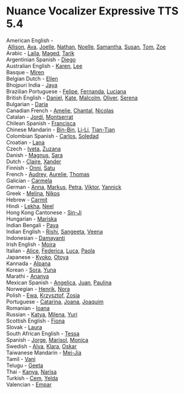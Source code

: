 <h1>Nuance Vocalizer Expressive TTS 5.4</h1>

<p>American English -&nbsp;<a href="https://drive.google.com/uc?id=1KaWbQ6GpTRhHHN22Ex4RREYcAhCyGGHA&amp;export=download" target="_blank">Allison</a>,&nbsp;<a href="https://drive.google.com/uc?id=1SJzSAbcjj18KTUG02SYichVrQ1ucZEnS&amp;export=download" target="_blank">Ava</a>,&nbsp;<a href="https://drive.google.com/uc?id=10O1Qu4Hw21IsHoJK-JZM4rHcqe4fybv3&amp;export=download" target="_blank">Joelle</a>,&nbsp;<a href="https://drive.google.com/uc?id=1nWkA_lLmn6QRa2DRPvetYgAq2bfUUCXd&amp;export=download" target="_blank">Nathan</a>,&nbsp;<a href="https://drive.google.com/uc?id=101wWKzkpdrmMzL8RcJ328XUf4ciYt-Jx&amp;export=download" target="_blank">Noelle</a>,&nbsp;<a href="https://drive.google.com/uc?id=1dkKX9CaiR2MaX02SUb29lr5wNkXwv0Mn&amp;export=download" target="_blank">Samantha</a>,&nbsp;<a href="https://drive.google.com/uc?id=1ykw3EdFNAB0clBysVZUKSlVtCb8ipPQr&amp;export=download" target="_blank">Susan</a>,&nbsp;<a href="https://drive.google.com/uc?id=1Sm3XOrOv-8yUfhCpv5zlSe-Oy9LKlguL&amp;export=download" target="_blank">Tom</a>,&nbsp;<a href="https://drive.google.com/uc?id=1ORp0a2bbQV12yaq1CZvXiEhO-FkM0e-t&amp;export=download" target="_blank">Zoe</a><br />Arabic -&nbsp;<a href="https://drive.google.com/uc?id=1ZapSJzTb0Q4w4VdtnHPOZkBUR-bVmYWk&amp;export=download" target="_blank">Laila</a>,&nbsp;<a href="https://drive.google.com/uc?id=1y2kweW0880nh1vdZU4zF027c-2SbzZe7&amp;export=download" target="_blank">Maged</a>,&nbsp;<a href="https://drive.google.com/uc?id=1iTub7_GLug48W4B43hQUnITGLtLhK_T2&amp;export=download" target="_blank">Tarik</a><br />Argentinian Spanish -&nbsp;<a href="https://drive.google.com/uc?id=1O_EUw4a3-VZDUwvu5okeB2lE-KgePVML&amp;export=download" target="_blank">Diego</a><br />Australian English -&nbsp;<a href="https://drive.google.com/uc?id=1UhqSOg_GRyKyF0iBy4Lr8ihLIssN0Hv2&amp;export=download" target="_blank">Karen</a>,&nbsp;<a href="https://drive.google.com/uc?id=1Crl6L3Flr86p1nCjl8QADgD3Ls16axQa&amp;export=download" target="_blank">Lee</a><br />Basque -&nbsp;<a href="https://drive.google.com/uc?id=15aJuCoX_sb-IV4AeC-RJKaRXGi-korzD&amp;export=download" target="_blank">Miren</a><br />Belgian Dutch -&nbsp;<a href="https://drive.google.com/uc?id=1pc5nSdhZlgUbvw3i-kPXzSnhLwIbXgeo&amp;export=download" target="_blank">Ellen</a><br />Bhojpuri India -&nbsp;<a href="https://drive.google.com/uc?id=1yydtotU_hHMIbLHRfKAb2LzJlruFparS&amp;export=download" target="_blank">Jaya</a><br />Brazilian Portuguese -&nbsp;<a href="https://drive.google.com/uc?id=1788voEKxiK22GFoAlqWZ2DJNSdWQIhPP&amp;export=download" target="_blank">Felipe</a>,&nbsp;<a href="https://drive.google.com/uc?id=1-4Bb51wWU-HPzqxjWKpxx-u6FJPYXNsk&amp;export=download" target="_blank">Fernanda</a>,&nbsp;<a href="https://drive.google.com/uc?id=1uAsPVuVTBapTNXaVHfgxxiu-rKPLQ63t&amp;export=download" target="_blank">Luciana</a><br />British English -&nbsp;<a href="https://drive.google.com/uc?id=1_k3U9IWJU1z-UzU8CowDb-eQIVaT6y_t&amp;export=download" target="_blank">Daniel</a>,&nbsp;<a href="https://drive.google.com/uc?id=1VNotrKf9M3tMx_BrrfZ2DsmpTzeWV56c&amp;export=download" target="_blank">Kate</a>,&nbsp;<a href="https://drive.google.com/uc?id=1XeLzUA-I2k5neoLVdjfUAgMsnB1iqJDq&amp;export=download" target="_blank">Malcolm</a>,&nbsp;<a href="https://drive.google.com/uc?id=1TXn1o17JRfwZEZvLIQT2IXsWDDdSNogP&amp;export=download" target="_blank">Oliver</a>,&nbsp;<a href="https://drive.google.com/uc?id=1VzNUBW1rUetAKSLCWJZvqmi_MbJN2kni&amp;export=download" target="_blank">Serena</a><br />Bulgarian -&nbsp;<a href="https://drive.google.com/uc?id=1tYZGMdxlvf1sPSa9NjonmwB7QYR7Q20H&amp;export=download" target="_blank">Daria</a><br />Canadian French -&nbsp;<a href="https://drive.google.com/uc?id=1h3lIB1aAisSgCvMoz_BBwvbLDmv6wVBA&amp;export=download" target="_blank">Amelie</a>,&nbsp;<a href="https://drive.google.com/uc?id=1Tgq--Qg5IoZ2ybbD9inYX9JwP2iLL96q&amp;export=download" target="_blank">Chantal</a>,&nbsp;<a href="https://drive.google.com/uc?id=12lgAYbyuhEqsAbyYkmBEiBvmj_uBhIv-&amp;export=download" target="_blank">Nicolas</a><br />Catalan -&nbsp;<a href="https://drive.google.com/uc?id=1Kr3JjmWnG2uDnPtC-yOApe9YJIVREG84&amp;export=download" target="_blank">Jordi</a>,&nbsp;<a href="https://drive.google.com/uc?id=1JF5EDiZgeyUyapG__u0IMdzpcDN9p4Oy&amp;export=download" target="_blank">Montserrat</a><br />Chilean Spanish -&nbsp;<a href="https://drive.google.com/uc?id=1klivAS-NV87LGUPNzEvhK9LidOwmgIBM&amp;export=download" target="_blank">Francisca</a><br />Chinese Mandarin -&nbsp;<a href="https://drive.google.com/uc?id=1OVeYj4cEu-g-F0GKPLIo2cv2NjhcAdcL&amp;export=download" target="_blank">Bin-Bin</a>,&nbsp;<a href="https://drive.google.com/uc?id=1JI49VoHk24-Y7d2KdvEl5_FFiqPU3S0n&amp;export=download" target="_blank">Li-Li</a>,&nbsp;<a href="https://drive.google.com/uc?id=1qLY2VIu6KANthZ4iTs48_FU25TgI0kBg&amp;export=download" target="_blank">Tian-Tian</a><br />Colombian Spanish -&nbsp;<a href="https://drive.google.com/uc?id=1vpfyZ_vvifqhcHTRVMG9ouEYT-7xfSRV&amp;export=download" target="_blank">Carlos</a>,&nbsp;<a href="https://drive.google.com/uc?id=1Fs7J6gu_4J3EmwVcNYueqKNxzt5iCk2f&amp;export=download" target="_blank">Soledad</a><br />Croatian -&nbsp;<a href="https://drive.google.com/uc?id=1tqFCheYqQug2FYx1uVl5eOnIoWTVJU5o&amp;export=download" target="_blank">Lana</a><br />Czech -&nbsp;<a href="https://drive.google.com/uc?id=1ZxeDEgpCV7TA9DsSobPtxCeMxPAXMEF4&amp;export=download" target="_blank">Iveta</a>,&nbsp;<a href="https://drive.google.com/uc?id=1t1vWZNTQotwXnF3OAYNSev3pmyXvMfJL&amp;export=download" target="_blank">Zuzana</a><br />Danish -&nbsp;<a href="https://drive.google.com/uc?id=1KU4BYpM0OwMkZzrNvgJ04DB7VL0Defmm&amp;export=download" target="_blank">Magnus</a>,&nbsp;<a href="https://drive.google.com/uc?id=1_mFXo78ohk7Sw0AyNrHv7HuEaFqy5bV1&amp;export=download" target="_blank">Sara</a><br />Dutch -&nbsp;<a href="https://drive.google.com/uc?id=18zXJ3FF3HDEQJX-WEH1kaJsXGlkJtqVK&amp;export=download" target="_blank">Claire</a>,&nbsp;<a href="https://drive.google.com/uc?id=1bZ4ieLUT1qRz3vx5eNU70d5p6AFKXBnA&amp;export=download" target="_blank">Xander</a><br />Finnish -&nbsp;<a href="https://drive.google.com/uc?id=1VboQMZVdMnYoJv0sIKSzxY8B_XHGpwSa&amp;export=download" target="_blank">Onni</a>,&nbsp;<a href="https://drive.google.com/uc?id=19YBHYLpLdunOGkBb482Rq2Wxw7yi9cHb&amp;export=download" target="_blank">Satu</a><br />French -&nbsp;<a href="https://drive.google.com/uc?id=1YIwBCIJAGM9vSwL7TkwCGgYs5XaJdE-A&amp;export=download" target="_blank">Audrey</a>,&nbsp;<a href="https://drive.google.com/uc?id=147gemayKS1J5uowAQOw6vNgJxMPv_Hyv&amp;export=download" target="_blank">Aurelie</a>,&nbsp;<a href="https://drive.google.com/uc?id=1uKAK8m3mnBaH9NprtJjcOmxDaguTUHkp&amp;export=download" target="_blank">Thomas</a><br />Galician -&nbsp;<a href="https://drive.google.com/uc?id=1y_J2NZZvC3O49b_m0_fpYqquaKysJL7m&amp;export=download" target="_blank">Carmela</a><br />German -&nbsp;<a href="https://drive.google.com/uc?id=1PaJJwATBTKqsQl-oscASIoCRG22Db_Lb&amp;export=download" target="_blank">Anna</a>,&nbsp;<a href="https://drive.google.com/uc?id=1HCCFXUHEWfA58eABnOikB6ELZOHknjIl&amp;export=download" target="_blank">Markus</a>,&nbsp;<a href="https://drive.google.com/uc?id=1Llrl2_0RL-syxUFm1sV1TuHNNe27Eych&amp;export=download" target="_blank">Petra</a>,&nbsp;<a href="https://drive.google.com/uc?id=1D0-qtwiN3DLrBOKq5R4RzDPS4v9C7jFw&amp;export=download" target="_blank">Viktor</a>,&nbsp;<a href="https://drive.google.com/uc?id=1HcEnvSj9k5mK4SJ7QepVmtuylpm4vZYZ&amp;export=download" target="_blank">Yannick</a><br />Greek -&nbsp;<a href="https://drive.google.com/uc?id=1q2mFTVALiYEhBwy5GsTnihxyXaomxVa4&amp;export=download" target="_blank">Melina</a>,&nbsp;<a href="https://drive.google.com/uc?id=1FuDOOkV1E9Ji8UP6LFDW6RdbILoFPI8C&amp;export=download" target="_blank">Nikos</a><br />Hebrew -&nbsp;<a href="https://drive.google.com/uc?id=1zoj1g7NxY9gCw8-IA3IzHlIwVTz4wg8M&amp;export=download" target="_blank">Carmit</a><br />Hindi -&nbsp;<a href="https://drive.google.com/uc?id=13Bzeo1DqZ4C024AqnUtBYV2baZu_N3Vb&amp;export=download" target="_blank">Lekha</a>,&nbsp;<a href="https://drive.google.com/uc?id=1qWZbKijx4RBqFSf9bhlM_8KBDqiJepl7&amp;export=download" target="_blank">Neel</a><br />Hong Kong Cantonese -&nbsp;<a href="https://drive.google.com/uc?id=1kfuarC8iu2jeeVsUmUAFriX0zAV-Ggox&amp;export=download" target="_blank">Sin-Ji</a><br />Hungarian -&nbsp;<a href="https://drive.google.com/uc?id=1dkYRzKncQq7vj_BpWK3vpNj4OE_ss3zY&amp;export=download" target="_blank">Mariska</a><br />Indian Bengali -&nbsp;<a href="https://drive.google.com/uc?id=1rv7PZYWyOR8WTc_KRzxCnOzFYn7LWPnt&amp;export=download" target="_blank">Paya</a><br />Indian English -&nbsp;<a href="https://drive.google.com/uc?id=1wRUFVcO82IwUgp-pZKVQgB1AHkQaCgrz&amp;export=download" target="_blank">Rishi</a>,&nbsp;<a href="https://drive.google.com/uc?id=1BFcLv9Zc989QHGmw7T2G5zRiaJj4mQOK&amp;export=download" target="_blank">Sangeeta</a>,&nbsp;<a href="https://drive.google.com/uc?id=1jPT9rvH3fxej8zgZA06IN9YieEli2wZI&amp;export=download" target="_blank">Veena</a><br />Indonesian -&nbsp;<a href="https://drive.google.com/uc?id=1PCAC-dSBOIizQkqxEDxJfvlJnzUk6bAb&amp;export=download" target="_blank">Damayanti</a><br />Irish English -&nbsp;<a href="https://drive.google.com/uc?id=1KPDq1yz8iHEBCl4I5IDFkwHlm32Gb_3g&amp;export=download" target="_blank">Moira</a><br />Italian -&nbsp;<a href="https://drive.google.com/uc?id=1uwLsKCrK9HuTwGnvZZu8Y_o18YgN_5zs&amp;export=download" target="_blank">Alice</a>,&nbsp;<a href="https://drive.google.com/uc?id=1afNHJPTCUVpn75YwZrHjcNfeStfSL83I&amp;export=download" target="_blank">Federica</a>,&nbsp;<a href="https://drive.google.com/uc?id=11OMgl4hmCQyewKCsARL1ueUcbU458TjQ&amp;export=download" target="_blank">Luca</a>,&nbsp;<a href="https://drive.google.com/uc?id=1wK0B5TE_fSvNsQBKxL7smQWn0fzgCTNh&amp;export=download" target="_blank">Paola</a><br />Japanese -&nbsp;<a href="https://drive.google.com/uc?id=1cnvn6COIQsZaQg1Uj9vu1I5MeqTbuOZ1&amp;export=download" target="_blank">Kyoko</a>,&nbsp;<a href="https://drive.google.com/uc?id=1p4CZMg4baM_2KTWQkx2u-qa3_tFRBEex&amp;export=download" target="_blank">Otoya</a><br />Kannada -&nbsp;<a href="https://drive.google.com/uc?id=188VfmH4nxuIneNuaM0EHGGBkFCghU5Zu&amp;export=download" target="_blank">Alpana</a><br />Korean -&nbsp;<a href="https://drive.google.com/uc?id=1yyTRZk-z_IMbWRifN9rjMZ950jFT9q5n&amp;export=download" target="_blank">Sora</a>,&nbsp;<a href="https://drive.google.com/uc?id=1VlHnNbwOCiw_t-GTSMis1TiN8SoHcY-D&amp;export=download" target="_blank">Yuna</a><br />Marathi -&nbsp;<a href="https://drive.google.com/uc?id=1CqZO9NknOhXUQAxQdbrgKEDRPyxh2f35&amp;export=download" target="_blank">Ananya</a><br />Mexican Spanish -&nbsp;<a href="https://drive.google.com/uc?id=1Wt1CFsOLaGpw2aUiuoORPAAEmpbf4F3Z&amp;export=download" target="_blank">Angelica</a>,&nbsp;<a href="https://drive.google.com/uc?id=1VnRPnv0y-WwmhBgwAC4BZyo9NDmXGtXn&amp;export=download" target="_blank">Juan</a>,&nbsp;<a href="https://drive.google.com/uc?id=1MQFvSYerJBDu2BZIF7Vs3Wxz30Dxkc60&amp;export=download" target="_blank">Paulina</a><br />Norwegian -&nbsp;<a href="https://drive.google.com/uc?id=11umIXVPtVCoflSjj-WSveAxoaTdtFHEA&amp;export=download" target="_blank">Henrik</a>,&nbsp;<a href="https://drive.google.com/uc?id=1y9FzOyFdcxpwrXKI4u4bwTcjAL7Y7vMa&amp;export=download" target="_blank">Nora</a><br />Polish -&nbsp;<a href="https://drive.google.com/uc?id=1Y9e8gJyK6ggNTsQcOUAdyJzHJmL3RgCj&amp;export=download" target="_blank">Ewa</a>,&nbsp;<a href="https://drive.google.com/uc?id=1h_8PPGmUKxn6AWxUl5Nssk0kixpaJNr1&amp;export=download" target="_blank">Krzysztof</a>,&nbsp;<a href="https://drive.google.com/uc?id=1CyEHwkIqnY6I1fhKYcwIFObSzKKXJNhN&amp;export=download" target="_blank">Zosia</a><br />Portuguese -&nbsp;<a href="https://drive.google.com/uc?id=1PXJClXnMxT_sSmw-a108g2rp9t8Bbv37&amp;export=download" target="_blank">Catarina</a>,&nbsp;<a href="https://drive.google.com/uc?id=1CqID232gCYEdz-q81395jIAjYbxTahuI&amp;export=download" target="_blank">Joana</a>,&nbsp;<a href="https://drive.google.com/uc?id=1jE3MMUY4e5tRD_1NVmREumqZT0r_UTfH&amp;export=download" target="_blank">Joaquim</a><br />Romanian -&nbsp;<a href="https://drive.google.com/uc?id=1oQN0yCPoYv9Q_FKDAAlIGdEY-Oy6qFhj&amp;export=download" target="_blank">Ioana</a><br />Russian -&nbsp;<a href="https://drive.google.com/uc?id=1xC5GSboNrcC4bXM5aeghvHbvQA4f7YeY&amp;export=download" target="_blank">Katya</a>,&nbsp;<a href="https://drive.google.com/uc?id=1hS6u4rjSHKUAKutO1ylzZ6zHSVmHXdjg&amp;export=download" target="_blank">Milena</a>,&nbsp;<a href="https://drive.google.com/uc?id=1_o_ahi0vCodb5YtNS_wP5Wkw6DN32tsv&amp;export=download" target="_blank">Yuri</a><br />Scottish English -&nbsp;<a href="https://drive.google.com/uc?id=1VdIVX1loq6-uLuFSLwvp8tGdo4ILrVx4&amp;export=download" target="_blank">Fiona</a><br />Slovak -&nbsp;<a href="https://drive.google.com/uc?id=1rWLEejWE5ohct_r0Ke6Zvvn5oHwG3VIB&amp;export=download" target="_blank">Laura</a><br />South African English -&nbsp;<a href="https://drive.google.com/uc?id=1sBX_F04aGYTmFA8s1KRmsDZtp0yJHorN&amp;export=download" target="_blank">Tessa</a><br />Spanish -&nbsp;<a href="https://drive.google.com/uc?id=1ggf5vVFY92g_DwGSwj-lJn0KCccM3Jm6&amp;export=download" target="_blank">Jorge</a>,&nbsp;<a href="https://drive.google.com/uc?id=1I497EMgBEPNKUIbCQv4i3gEqIueKy9jO&amp;export=download" target="_blank">Marisol</a>,&nbsp;<a href="https://drive.google.com/uc?id=1s6rocbqjOZsn0WQqCkDUopj2oiIfMmxy&amp;export=download" target="_blank">Monica</a><br />Swedish -&nbsp;<a href="https://drive.google.com/uc?id=1k7Dx87F6cX4AkSRZTJtJz0J7aseGHDjF&amp;export=download" target="_blank">Alva</a>,&nbsp;<a href="https://drive.google.com/uc?id=18plr3RJBZ4hXNTeD8l9FFe3KJ2YPjlLn&amp;export=download" target="_blank">Klara</a>,&nbsp;<a href="https://drive.google.com/uc?id=1XxfJL0p9N70BwMlIszocy8G6BOZVkSaL&amp;export=download" target="_blank">Oskar</a><br />Taiwanese Mandarin -&nbsp;<a href="https://drive.google.com/uc?id=1nZKmZa7wNml01jPBRT0ftRqEPTBKDBYu&amp;export=download" target="_blank">Mei-Jia</a><br />Tamil -&nbsp;<a href="https://drive.google.com/uc?id=185CfYUik_whnB1JZwb_J6x5BpyAJchoi&amp;export=download" target="_blank">Vani</a><br />Telugu -&nbsp;<a href="https://drive.google.com/uc?id=1XlP-sAKkM80cSDhHCcazf-nV_yVG9DC1&amp;export=download" target="_blank">Geeta</a><br />Thai -&nbsp;<a href="https://drive.google.com/uc?id=1CsUj4OnVkqWv48ikzGpnyJIabeHvRiwh&amp;export=download" target="_blank">Kanya</a>,&nbsp;<a href="https://drive.google.com/uc?id=11-KGTQ5SjWbZxIQoQKQGMS6A8UqKBnSV&amp;export=download" target="_blank">Narisa</a><br />Turkish -&nbsp;<a href="https://drive.google.com/uc?id=1sEFMKNK9yYgazIBBki4ApYwJNsUiR44Q&amp;export=download" target="_blank">Cem</a>,&nbsp;<a href="https://drive.google.com/uc?id=1A1I0TvS3dngQekvhis-wKMqGjPuaPwuG&amp;export=download" target="_blank">Yelda</a><br />Valencian -&nbsp;<a href="https://drive.google.com/uc?id=1CCGyA4tE9wZmxzgjRJolqv-1qxf-dJ9B&amp;export=download" target="_blank">Empar</a></p>
